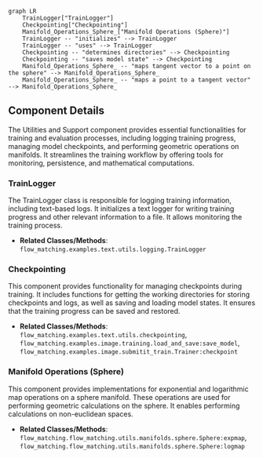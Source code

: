 ```mermaid
graph LR
    TrainLogger["TrainLogger"]
    Checkpointing["Checkpointing"]
    Manifold_Operations_Sphere_["Manifold Operations (Sphere)"]
    TrainLogger -- "initializes" --> TrainLogger
    TrainLogger -- "uses" --> TrainLogger
    Checkpointing -- "determines directories" --> Checkpointing
    Checkpointing -- "saves model state" --> Checkpointing
    Manifold_Operations_Sphere_ -- "maps tangent vector to a point on the sphere" --> Manifold_Operations_Sphere_
    Manifold_Operations_Sphere_ -- "maps a point to a tangent vector" --> Manifold_Operations_Sphere_
```

## Component Details

The Utilities and Support component provides essential functionalities for training and evaluation processes, including logging training progress, managing model checkpoints, and performing geometric operations on manifolds. It streamlines the training workflow by offering tools for monitoring, persistence, and mathematical computations.

### TrainLogger
The TrainLogger class is responsible for logging training information, including text-based logs. It initializes a text logger for writing training progress and other relevant information to a file. It allows monitoring the training process.
- **Related Classes/Methods**: `flow_matching.examples.text.utils.logging.TrainLogger`

### Checkpointing
This component provides functionality for managing checkpoints during training. It includes functions for getting the working directories for storing checkpoints and logs, as well as saving and loading model states. It ensures that the training progress can be saved and restored.
- **Related Classes/Methods**: `flow_matching.examples.text.utils.checkpointing`, `flow_matching.examples.image.training.load_and_save:save_model`, `flow_matching.examples.image.submitit_train.Trainer:checkpoint`

### Manifold Operations (Sphere)
This component provides implementations for exponential and logarithmic map operations on a sphere manifold. These operations are used for performing geometric calculations on the sphere. It enables performing calculations on non-euclidean spaces.
- **Related Classes/Methods**: `flow_matching.flow_matching.utils.manifolds.sphere.Sphere:expmap`, `flow_matching.flow_matching.utils.manifolds.sphere.Sphere:logmap`
